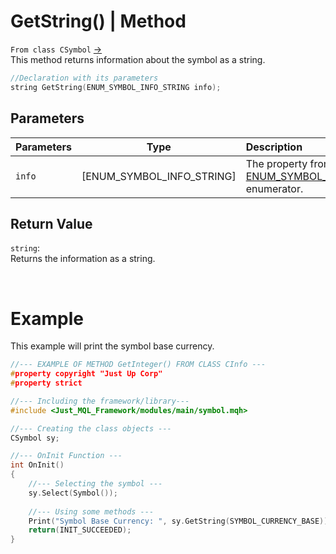 # GetString() | Method
`From class CSymbol` [->](symbol.md) <br>
This method returns information about the symbol as a string.

```cpp
//Declaration with its parameters
string GetString(ENUM_SYMBOL_INFO_STRING info);
```

## Parameters
| Parameters |           Type            | Description                                                                                                                                                        |
| :--------- | :-----------------------: | :----------------------------------------------------------------------------------------------------------------------------------------------------------------- |
| `info`     | [ENUM_SYMBOL_INFO_STRING] | The property from the [ENUM_SYMBOL_INFO_STRING](https://www.mql5.com/en/docs/constants/environment_state/marketinfoconstants#enum_symbol_info_integer) enumerator. |

## Return Value
`string`: <br>
Returns the information as a string.

<br>

# Example
This example will print the symbol base currency.
```cpp
//--- EXAMPLE OF METHOD GetInteger() FROM CLASS CInfo ---
#property copyright "Just Up Corp"
#property strict

//--- Including the framework/library---
#include <Just_MQL_Framework/modules/main/symbol.mqh>

//--- Creating the class objects ---
CSymbol sy;

//--- OnInit Function ---
int OnInit()
{
    //--- Selecting the symbol ---
    sy.Select(Symbol());
    
    //--- Using some methods ---
    Print("Symbol Base Currency: ", sy.GetString(SYMBOL_CURRENCY_BASE));
    return(INIT_SUCCEEDED);
}
```